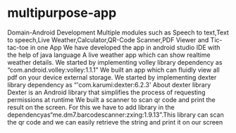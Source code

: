 # multipurpose-app
Domain-Android Development Multiple modules such as Speech to text,Text to speech,Live Weather,Calculator,QR-Code Scanner,PDF Viewer and Tic-tac-toe in one App
We have developed the app in android studio IDE with the help of java language 
A live weather app which can show realtime weather details.
We started by implementing volley library dependency as 
“com.android.volley:volley:1.1.1”
We built an app which can fluidly view all pdf on your device external storage.
We started by implementing dexter library dependency as 
“'com.karumi:dexter:6.2.3'
About dexter library
Dexter is an Android library that simplifies the process of requesting permissions at runtime
We built a scanner to scan qr code and print the result on the screen. For this we have to add library in the dependencyas“me.dm7.barcodescanner:zxing:1.9.13”.This library can scan the qr code and we can easily retrieve the string and print it on our screen

